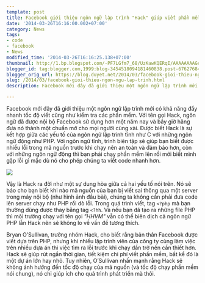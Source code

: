 ```yaml
---
template: post
title: Facebook giới thiệu ngôn ngữ lập trình "Hack" giúp viết phần mềm nhanh hơn
date: '2014-03-26T16:16:00.002+07:00'
category: News
tags:
- code
- facebook
- News
modified_time: '2014-03-26T16:16:25.138+07:00'
thumbnail: http://1.bp.blogspot.com/-PF7LGfm7_68/UzKawKQERqI/AAAAAAAAGe4/OxfzzOKWb04/s1600/2442182_Facebook_Hack.png
blogger_id: tag:blogger.com,1999:blog-3454518094181460838.post-6762768401967865720
blogger_orig_url: https://blog.duyet.net/2014/03/facebook-gioi-thieu-ngon-ngu-lap-trinh.html
slug: /2014/03/facebook-gioi-thieu-ngon-ngu-lap-trinh.html
description: Facebook mới đây đã giới thiệu một ngôn ngữ lập trình mới có khả năng đẩy nhanh tốc độ viết cũng như kiểm tra các phần mềm. Với tên gọi Hack, ngôn ngữ đã được nội bộ Facebook sử dụng hơn một năm nay và bây giờ hãng đưa nó thành một chuẩn mở cho mọi người cùng xài.

---
```


Facebook mới đây đã giới thiệu một ngôn ngữ lập trình mới có khả năng đẩy nhanh tốc độ viết cũng như kiểm tra các phần mềm. Với tên gọi Hack, ngôn ngữ đã được nội bộ Facebook sử dụng hơn một năm nay và bây giờ hãng đưa nó thành một chuẩn mở cho mọi người cùng xài.
 Được biết Hack là sự kết hợp giữa các yếu tố của ngôn ngữ lập trình tĩnh như C với những ngôn ngữ động như PHP. Với ngôn ngữ tĩnh, trình biên tập sẽ giúp bạn biết được nhiều lỗi trong mã nguồn trước khi chạy nên an toàn và đảm bảo hơn, còn với những ngôn ngữ động thì bạn phải chạy phần mềm lên rồi mới biết mình gặp lỗi gì mặc dù nó cho phép chúng ta viết code nhanh hơn.

![](http://1.bp.blogspot.com/-PF7LGfm7_68/UzKawKQERqI/AAAAAAAAGe4/OxfzzOKWb04/s1600/2442182_Facebook_Hack.png)

Vậy là Hack ra đời như một sự dung hòa giữa cả hai yếu tố nói trên. Nó sẽ báo cho bạn biết khi nào mã nguồn của bạn bị viết sai thông qua một server trong máy nội bộ (như hình ảnh đầu bài), chúng ta không cần phải đưa code lên server chạy như PHP rồi dò lỗi. Trong quá trình viết, tag `<?php` mà bạn thường dùng được thay bằng tag `<?hh`. Và nếu bạn đã tạo ra những file PHP thì môi trường chạy với tên gọi *"HHVM"* vẫn có thể biên dịch cả ngôn ngữ PHP lẫn Hack nên sẽ không lo về vấn đề tương thích.

Bryan O’Sullivan, trưởng nhóm Hack, cho biết rằng bản thân Facebook được viết dựa trên PHP, nhưng khi nhiều lập trình viên của công ty cùng làm việc trên nhiều dựa án thì việc tìm ra lỗi trước khi chạy dần trở nên cần thiết hơn. Hack sẽ giúp rút ngắn thời gian, tiết kiệm chi phí viết phần mềm, bất kể đó là một dự án lớn hay nhỏ. Tuy nhiên, O’Sullivan nhấn mạnh rằng Hack sẽ không ảnh hưởng đến tốc độ chạy của mã nguồn (và tốc độ chạy phần mềm nói chung), nó chỉ giúp ích cho quá trình phát triển mà thôi.
